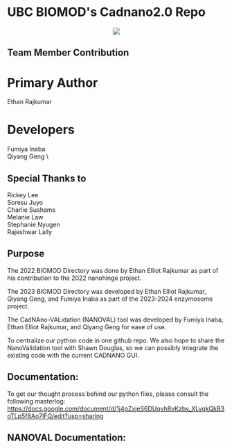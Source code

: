 # UBC BIOMOD's Cadnano2.0 Repo
<p align="center">
<img src="https://user-images.githubusercontent.com/61441923/162942506-541854b0-2b55-437b-8d8c-7ad454fa6090.png">
</p>


## Team Member Contribution
# Primary Author
Ethan Rajkumar 

# Developers
Fumiya Inaba \
Qiyang Geng \

## Special Thanks to
Rickey Lee  \
Soresu Juyo \
Charlie Sushams \
Melanie Law \
Stephanie Nyugen \
Rajeshwar Lally 

## Purpose
The 2022 BIOMOD Directory was done by Ethan Elliot Rajkumar as part of his contribution to the 2022 nanohinge project.

The 2023 BIOMOD Directory was developed by Ethan Elliot Rajkumar, Qiyang Geng, and Fumiya Inaba as part of the 2023-2024 enzymosome project. 

The CadNAno-VALidation (NANOVAL) tool was developed by Fumiya Inaba, Ethan Elliot Rajkumar, and Qiyang Geng for ease of use. 

To centralize our python code in one github repo. We also hope to share the NanoValidation tool with Shawn Douglas, so we can possibly integrate the existing code with the current CADNANO GUI. 

## Documentation: 

To get our thought process behind our python files, please consult the following masterlog: 
https://docs.google.com/document/d/1j4pZxjeS6DUqvh8vKzby_XLvqkQkB3oTLp5f8Ao7lFQ/edit?usp=sharing

## NANOVAL Documentation: 

